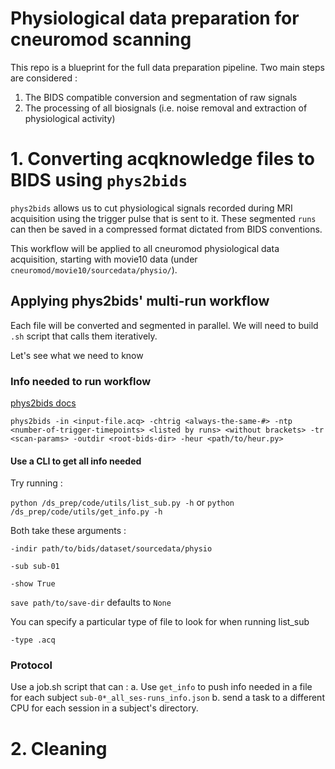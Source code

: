 # Physiological data preparation for cneuromod scanning
This repo is a blueprint for the full data preparation pipeline. Two main steps are considered :
1.  The BIDS compatible conversion and segmentation of raw signals
2.  The processing of all biosignals (i.e. noise removal and extraction of physiological activity)

# 1. Converting acqknowledge files to BIDS using `phys2bids`
`phys2bids` allows us to cut physiological signals recorded during MRI acquisition using the trigger pulse that is sent to it. These segmented `runs` can then be saved in a compressed format dictated from BIDS conventions.

This workflow will be applied to all cneuromod physiological data acquisition, starting with movie10 data (under `cneuromod/movie10/sourcedata/physio/`).

## Applying phys2bids' multi-run workflow
Each file will be converted and segmented in parallel. We will need to build `.sh` script that calls them iteratively.

Let's see what we need to know

### Info needed to run workflow
[phys2bids docs](https://phys2bids.readthedocs.io/en/latest/howto.html)

``phys2bids
-in <input-file.acq>
-chtrig <always-the-same-#>
-ntp <number-of-trigger-timepoints> <listed by runs> <without brackets>
-tr <scan-params>
-outdir <root-bids-dir>
-heur <path/to/heur.py>``

#### Use a CLI to get all info needed
Try running :

`python /ds_prep/code/utils/list_sub.py -h` or `python /ds_prep/code/utils/get_info.py -h`

Both take these arguments :

`-indir path/to/bids/dataset/sourcedata/physio`

`-sub sub-01`

`-show True`

`save path/to/save-dir` defaults to `None`

You can specify a particular type of file to look for when running list_sub

`-type .acq`

### Protocol
Use a job.sh script that can :
a. Use `get_info` to push info needed in a file for each subject `sub-0*_all_ses-runs_info.json`
b. send a task to a different CPU for each session in a subject's directory.

# 2. Cleaning

